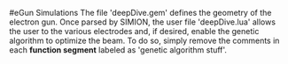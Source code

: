 #eGun Simulations
The file 'deepDive.gem' defines the geometry of the electron gun. Once parsed by SIMION, the user file 'deepDive.lua' allows the user to the various electrodes and, if desired, enable the genetic algorithm to optimize the beam. To do so, simply remove the comments in each **function segment** labeled as 'genetic algorithm stuff'.
